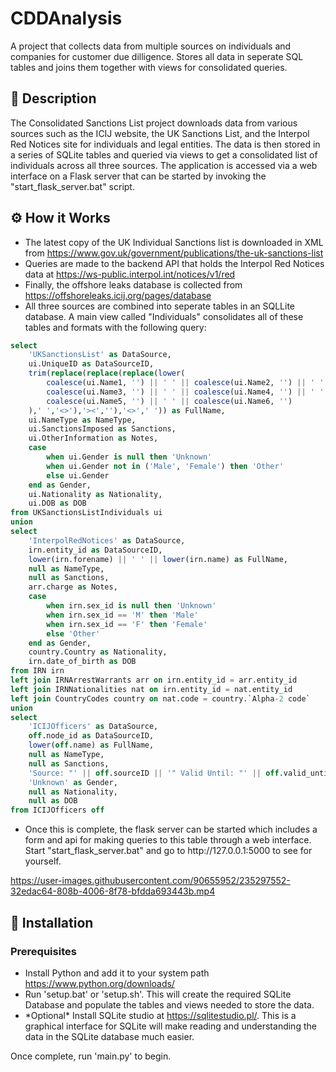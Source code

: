 # CDDAnalysis
A project that collects data from multiple sources on individuals and companies for customer due dilligence. Stores all data in seperate SQL tables and joins them together with views for consolidated queries.
<h2>📌 Description</h2>
<p>The Consolidated Sanctions List project downloads data from various sources such as the ICIJ website, the UK Sanctions List, and the Interpol Red Notices site for individuals and legal entities. The data is then stored in a series of SQLite tables and queried via views to get a consolidated list of individuals across all three sources. The application is accessed via a web interface on a Flask server that can be started by invoking the "start_flask_server.bat" script.</p>
<h2>⚙️ How it Works</h2>
<ul>
  <li>The latest copy of the UK Individual Sanctions list is downloaded in XML from <a href="https://www.gov.uk/government/publications/the-uk-sanctions-list">https://www.gov.uk/government/publications/the-uk-sanctions-list</a></li>
  <li>Queries are made to the backend API that holds the Interpol Red Notices data at <a href="https://ws-public.interpol.int/notices/v1/red">https://ws-public.interpol.int/notices/v1/red</a></li>
  <li>Finally, the offshore leaks database is collected from <a href="https://offshoreleaks.icij.org/pages/database">https://offshoreleaks.icij.org/pages/database</a></li>
  <li>All three sources are combined into seperate tables in an SQLLite database. A main view called "Individuals" consolidates all of these tables and formats with the following query:</li>
</ul>

```sql
select 
    'UKSanctionsList' as DataSource,
    ui.UniqueID as DataSourceID,
    trim(replace(replace(replace(lower(
        coalesce(ui.Name1, '') || ' ' || coalesce(ui.Name2, '') || ' ' || 
        coalesce(ui.Name3, '') || ' ' || coalesce(ui.Name4, '') || ' ' || 
        coalesce(ui.Name5, '') || ' ' || coalesce(ui.Name6, '')
    ),' ','<>'),'><',''),'<>',' ')) as FullName,
    ui.NameType as NameType,
    ui.SanctionsImposed as Sanctions,
    ui.OtherInformation as Notes,
    case
        when ui.Gender is null then 'Unknown'
        when ui.Gender not in ('Male', 'Female') then 'Other'
        else ui.Gender
    end as Gender,
    ui.Nationality as Nationality,
    ui.DOB as DOB
from UKSanctionsListIndividuals ui
union
select
    'InterpolRedNotices' as DataSource,
    irn.entity_id as DataSourceID,
    lower(irn.forename) || ' ' || lower(irn.name) as FullName,
    null as NameType,
    null as Sanctions,
    arr.charge as Notes,
    case
        when irn.sex_id is null then 'Unknown'
        when irn.sex_id == 'M' then 'Male'
        when irn.sex_id == 'F' then 'Female'
        else 'Other'
    end as Gender,
    country.Country as Nationality,
    irn.date_of_birth as DOB
from IRN irn
left join IRNArrestWarrants arr on irn.entity_id = arr.entity_id
left join IRNNationalities nat on irn.entity_id = nat.entity_id
left join CountryCodes country on nat.code = country.`Alpha-2 code`
union
select 
    'ICIJOfficers' as DataSource,
    off.node_id as DataSourceID,
    lower(off.name) as FullName,
    null as NameType,
    null as Sanctions,
    'Source: "' || off.sourceID || '" Valid Until: "' || off.valid_until || '"' as Notes,
    'Unknown' as Gender,
    null as Nationality,
    null as DOB
from ICIJOfficers off
```

<ul><li>Once this is complete, the flask server can be started which includes a form and api for making queries to this table through a web interface.<br>Start "start_flask_server.bat" and go to http://127.0.0.1:5000 to see for yourself.</li></ul>


https://user-images.githubusercontent.com/90655952/235297552-32edac64-808b-4006-8f78-bfdda693443b.mp4


<h2>📁 Installation</h2>
<h3>Prerequisites</h3>
<ul>
  <li>Install Python and add it to your system path<br><a href='https://www.python.org/downloads/'>https://www.python.org/downloads/</a></li>
  <li>Run 'setup.bat' or 'setup.sh'. This will create the required SQLite Database and populate the tables and views needed to store the data.</li>
  <li>*Optional* Install SQLite studio at <a href='https://sqlitestudio.pl/'>https://sqlitestudio.pl/</a>. This is a graphical interface for SQLite will make reading and understanding the data in the SQLite database much easier.</li>
</ul>
<p>Once complete, run 'main.py' to begin.</p>
